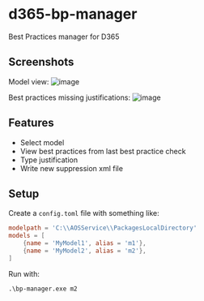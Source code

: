 # d365-bp-manager
Best Practices manager for D365

## Screenshots

Model view:
![image](https://github.com/palantus/d365-bp-manager/assets/819342/07d3b36f-8a21-497f-9b83-c0c7d13bf270)

Best practices missing justifications:
![image](https://github.com/palantus/d365-bp-manager/assets/819342/a9a0831b-c984-4160-b87e-53940be77c48)

## Features

* Select model
* View best practices from last best practice check
* Type justification
* Write new suppression xml file

## Setup

Create a `config.toml` file with something like:

```toml
modelpath = 'C:\\AOSService\\PackagesLocalDirectory'
models = [
	{name = 'MyModel1', alias = 'm1'},
	{name = 'MyModel2', alias = 'm2'},
]
```

Run with:
```
.\bp-manager.exe m2
```
